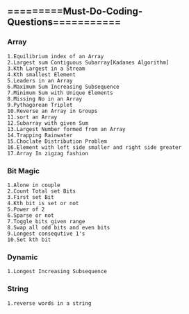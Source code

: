 ## =========Must-Do-Coding-Questions===========
 
### Array
  	1.Equilibrium index of an Array
  	2.Largest sum Contiguous Subarray[Kadanes Algorithm]
  	3.Kth Largest in a Stream
  	4.Kth smallest Element
  	5.Leaders in an Array
  	6.Maximum Sum Increasing Subsequence
  	7.Minimum Sum with Unique Elements
  	8.Missing No in an Array
  	9.Pythagorean Triplet
  	10.Reverse an Array in Groups
  	11.sort an Array
  	12.Subarray with given Sum
  	13.Largest Number formed from an Array
  	14.Trapping Rainwater
  	15.Choclate Distribution Problem 
  	16.Element with left side smaller and right side greater
  	17.Array In zigzag fashion 
  	

### Bit Magic
	1.Alone in couple
	2.Count Total set Bits
	3.First set Bit
	4.Kth bit is set or not
	5.Power of 2
	6.Sparse or not
	7.Toggle bits given range
	8.Swap all odd bits and even bits
	9.Longest consequtive 1's
	10.Set kth bit

### Dynamic 
	1.Longest Increasing Subsequence


### String 
	1.reverse words in a string